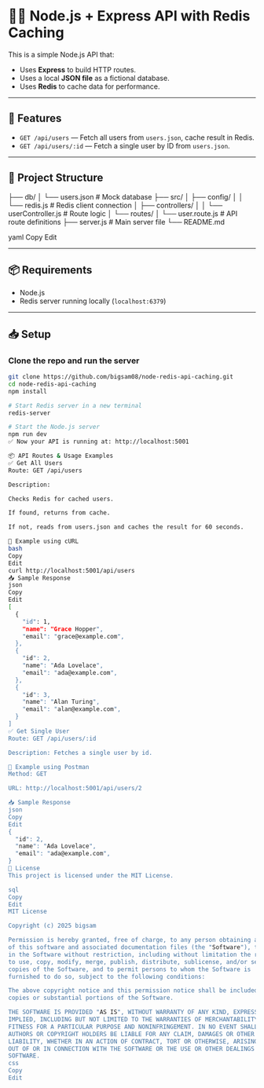 # 🧑‍💻 Node.js + Express API with Redis Caching

This is a simple Node.js API that:

- Uses **Express** to build HTTP routes.
- Uses a local **JSON file** as a fictional database.
- Uses **Redis** to cache data for performance.

---

## 🚀 Features

- `GET /api/users` — Fetch all users from `users.json`, cache result in Redis.
- `GET /api/users/:id` — Fetch a single user by ID from `users.json`.

---

## 📁 Project Structure

├── db/
│ └── users.json # Mock database
├── src/
│ ├── config/
│ │ └── redis.js # Redis client connection
│ ├── controllers/
│ │ └── userController.js # Route logic
│ └── routes/
│ └── user.route.js # API route definitions
├── server.js # Main server file
└── README.md

yaml
Copy
Edit

---

## 📦 Requirements

- Node.js
- Redis server running locally (`localhost:6379`)

---

## 📥 Setup

### Clone the repo and run the server

```bash
git clone https://github.com/bigsam08/node-redis-api-caching.git
cd node-redis-api-caching
npm install

# Start Redis server in a new terminal
redis-server

# Start the Node.js server
npm run dev
✅ Now your API is running at: http://localhost:5001

📦 API Routes & Usage Examples
✅ Get All Users
Route: GET /api/users

Description:

Checks Redis for cached users.

If found, returns from cache.

If not, reads from users.json and caches the result for 60 seconds.

📌 Example using cURL
bash
Copy
Edit
curl http://localhost:5001/api/users
📥 Sample Response
json
Copy
Edit
[
  {
    "id": 1,
    "name": "Grace Hopper",
    "email": "grace@example.com",
  },
  {
    "id": 2,
    "name": "Ada Lovelace",
    "email": "ada@example.com",
  },
  {
    "id": 3,
    "name": "Alan Turing",
    "email": "alan@example.com",
  }
]
✅ Get Single User
Route: GET /api/users/:id

Description: Fetches a single user by id.

📌 Example using Postman
Method: GET

URL: http://localhost:5001/api/users/2

📥 Sample Response
json
Copy
Edit
{
  "id": 2,
  "name": "Ada Lovelace",
  "email": "ada@example.com",
}
📝 License
This project is licensed under the MIT License.

sql
Copy
Edit
MIT License

Copyright (c) 2025 bigsam

Permission is hereby granted, free of charge, to any person obtaining a copy
of this software and associated documentation files (the "Software"), to deal
in the Software without restriction, including without limitation the rights  
to use, copy, modify, merge, publish, distribute, sublicense, and/or sell  
copies of the Software, and to permit persons to whom the Software is  
furnished to do so, subject to the following conditions:

The above copyright notice and this permission notice shall be included in all  
copies or substantial portions of the Software.

THE SOFTWARE IS PROVIDED "AS IS", WITHOUT WARRANTY OF ANY KIND, EXPRESS OR  
IMPLIED, INCLUDING BUT NOT LIMITED TO THE WARRANTIES OF MERCHANTABILITY,  
FITNESS FOR A PARTICULAR PURPOSE AND NONINFRINGEMENT. IN NO EVENT SHALL THE  
AUTHORS OR COPYRIGHT HOLDERS BE LIABLE FOR ANY CLAIM, DAMAGES OR OTHER  
LIABILITY, WHETHER IN AN ACTION OF CONTRACT, TORT OR OTHERWISE, ARISING FROM,  
OUT OF OR IN CONNECTION WITH THE SOFTWARE OR THE USE OR OTHER DEALINGS IN THE  
SOFTWARE.
css
Copy
Edit
